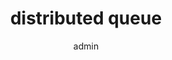 ---
layout: post
title: "distributed queue"
author: "admin"
categories: projects
tags: [projects]
image: cuba-1.jpg
test: testtest
---
